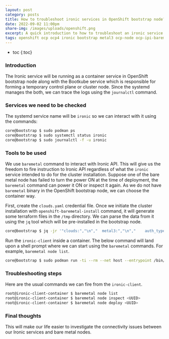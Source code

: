 ```yaml
---
layout: post
category: posts
title: How to troubleshoot ironic services in OpenShift bootstrap node?
date: 2022-09-02 11:00pm
share-img: /images/uploads/openshift.png
excerpt: A quick introduction to how to troubleshoot an ironic service in an OpenShift bootstrap node
tags: openshift ocp ocp4 ironic bootstrap metal3 ocp-node ocp-ipi-baremetal ipi-baremetal baremetal-operator ocp-baremetal
---
```

* toc
{:toc}

### Introduction

The Ironic service will be running as a container service in OpenShift bootstrap node along with the Bootkube service which is responsible for forming a temporary control plane or cluster node. Since the systemd manages the both, we can trace the logs using the `journalctl` command.

### Services we need to be checked

The systemd service name will be `ironic` so we can interact with it using the commands:
```bash
core@bootstrap $ sudo podman ps
core@bootstrap $ sudo systemctl status ironic
core@bootstrap $ sudo journalctl -f -u ironic
```

### Tools to be used

We use `baremetal` command to interact with Ironic API. This will give us the freedom to fire instruction to Ironic API regardless of what the `ironic` service intended to do for the cluster installation. Suppose one of the bare metal node has failed to turn the power ON at the time of deployment, the `baremetal` command can power it ON or inspect it again. As we do not have `baremetal` binary in the OpenShift bootstrap node, we can choose the container way.

First, create the `clouds.yaml` credential file. Once we initiate the cluster installation with `openshift-baremetal-install` command, it will generate some terraform files in the `/tmp` directory. We can parse the data from it using the `jq` tool which will be pre-installed in the bootstrap node.

```bash
core@bootstrap $ jq -jr '"clouds:","\n","  metal3:","\n","    auth_type: http_basic","\n","    username: ",.ironic_username,"\n","    password: ",.ironic_password,"\n","    baremetal_endpoint_override: ",.ironic_uri,"\n","    baremetal_introspection_endpoint_override: ",.inspector_uri,"\n"' /tmp/openshift-install-bootstrap-*/terraform.platform.auto.tfvars.json
```
Run the `ironic-client` inside a container. The below command will land upon a shell prompt where we can start using the `baremetal` commands. For example, `baremetal node list`.

```bash
core@bootstrap $ sudo podman run -ti --rm --net host --entrypoint /bin/bash -v /var/opt/metal3/auth/clouds.yaml:/clouds.yaml -e OS_CLOUD=metal3 quay.io/metal3-io/ironic-client
```

### Troubleshooting steps

Here are the usual commands we can fire from the `ironic-client`.

```bash
root@ironic-client-container $ baremetal node list
root@ironic-client-container $ baremetal node inspect <UUID>
root@ironic-client-container $ baremetal node deploy <UUID>
```

### Final thoughts

This will make our life easier to investigate the connectivity issues between our Ironic services and bare metal nodes.